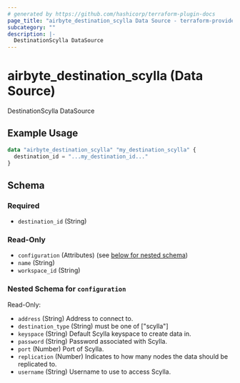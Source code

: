 ```yaml
---
# generated by https://github.com/hashicorp/terraform-plugin-docs
page_title: "airbyte_destination_scylla Data Source - terraform-provider-airbyte"
subcategory: ""
description: |-
  DestinationScylla DataSource
---
```


# airbyte_destination_scylla (Data Source)

DestinationScylla DataSource

## Example Usage

```terraform
data "airbyte_destination_scylla" "my_destination_scylla" {
  destination_id = "...my_destination_id..."
}
```

<!-- schema generated by tfplugindocs -->
## Schema

### Required

- `destination_id` (String)

### Read-Only

- `configuration` (Attributes) (see [below for nested schema](#nestedatt--configuration))
- `name` (String)
- `workspace_id` (String)

<a id="nestedatt--configuration"></a>
### Nested Schema for `configuration`

Read-Only:

- `address` (String) Address to connect to.
- `destination_type` (String) must be one of ["scylla"]
- `keyspace` (String) Default Scylla keyspace to create data in.
- `password` (String) Password associated with Scylla.
- `port` (Number) Port of Scylla.
- `replication` (Number) Indicates to how many nodes the data should be replicated to.
- `username` (String) Username to use to access Scylla.


